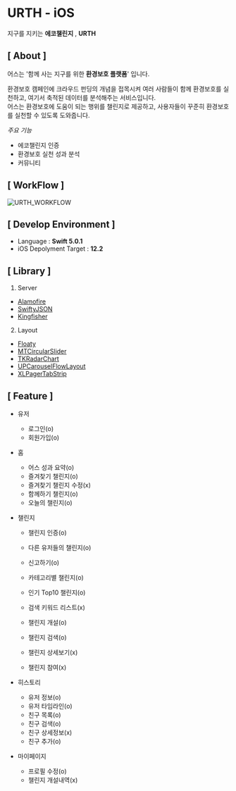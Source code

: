 # URTH - iOS

지구를 지키는 **에코챌린지** , **URTH**



## [ About ]

어스는 '함께 사는 지구를 위한 **환경보호 플랫폼**' 입니다.

환경보호 캠페인에 크라우드 펀딩의 개념을 접목시켜 여러 사람들이 함께 환경보호를 실천하고, 여기서 축적된 데이터를 분석해주는 서비스입니다. <br>어스는 환경보호에 도움이 되는 행위를 챌린지로 제공하고, 사용자들이 꾸준히 환경보호를 실천할 수 있도록 도와줍니다.

*주요 기능*

- 에코챌린지 인증
- 환경보호 실천 성과 분석
- 커뮤니티

## [ WorkFlow ]             

![URTH_WORKFLOW](/Users/yongbeom/Downloads/URTH_WORKFLOW/URTH_WORKFLOW.jpg)

## [ Develop Environment ]

- Language :  **Swift 5.0.1**
- iOS Depolyment Target : **12.2**

## [ Library ]

1. Server

- [Alamofire](https://github.com/Alamofire/Alamofire)
- [SwiftyJSON](https://github.com/SwiftyJSON/SwiftyJSON)
- [Kingfisher](https://github.com/onevcat/Kingfisher)

2. Layout

- [Floaty](https://github.com/kciter/Floaty)
- [MTCircularSlider](https://github.com/EranBoudjnah/MTCircularSlider)
- [TKRadarChart](https://github.com/TBXark/TKRadarChart)
- [UPCarouselFlowLayout](https://github.com/ink-spot/UPCarouselFlowLayout)
- [XLPagerTabStrip](https://github.com/xmartlabs/XLPagerTabStrip)

## [ Feature ]

- 유저

  - 로그인(o)
  - 회원가입(o)

- 홈

  - 어스 성과 요약(o)
  - 즐겨찾기 챌린지(o)
  - 즐겨찾기 챌린지 수정(x)
  - 함께하기 챌린지(o)
  - 오늘의 챌린지(o)

- 챌린지

  - 챌린지 인증(o)
  - 다른 유저들의 챌린지(o)
  - 신고하기(o)

  - 카테고리별 챌린지(o)
  - 인기 Top10 챌린지(o)
  - 검색 키워드 리스트(x)
  - 챌린지 개설(o)
  - 챌린지 검색(o)
  - 챌린지 상세보기(x)
  - 챌린지 참여(x)

- 히스토리

  - 유저 정보(o)
  - 유저 타임라인(o)
  - 친구 목록(o)
  - 친구 검색(o)
  - 친구 상세정보(x)
  - 친구 추가(o)

- 마이페이지

  - 프로필 수정(o)
  - 챌린지 개설내역(x)

